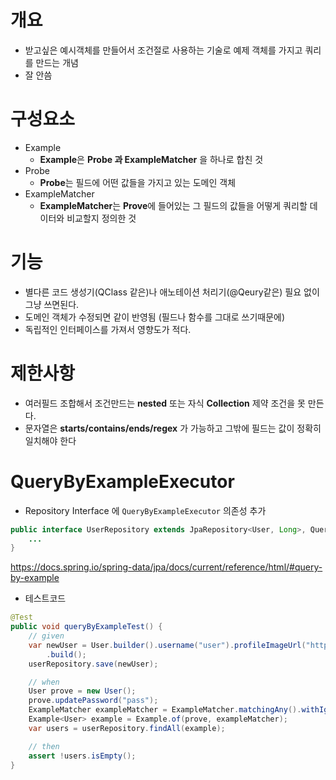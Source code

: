# 개요

- 받고싶은 예시객체를 만들어서 조건절로 사용하는 기술로 예제 객체를 가지고 쿼리를 만드는 개념
- 잘 안씀

# 구성요소

- Example
    - **Example**은 **Probe 과 ExampleMatcher** 을 하나로 합친 것
- Probe
    - **Probe**는 필드에 어떤 값들을 가지고 있는 도메인 객체
- ExampleMatcher
    - **ExampleMatcher**는 **Prove**에 들어있는 그 필드의 값들을 어떻게 쿼리할 데이터와 비교할지 정의한 것

# 기능

- 별다른 코드 생성기(QClass 같은)나 애노테이션 처리기(@Qeury같은) 필요 없이 그냥 쓰면된다.
- 도메인 객체가 수정되면 같이 반영됨 (필드나 함수를 그대로 쓰기때문에)
- 독립적인 인터페이스를 가져서 영향도가 적다.

# 제한사항

- 여러필드 조합해서 조건만드는 **nested** 또는 자식 **Collection** 제약 조건을 못 만든다.
- 문자열은 **starts/contains/ends/regex** 가 가능하고 그밖에 필드는 값이 정확히 일치해야 한다

# QueryByExampleExecutor

- Repository Interface 에 `QueryByExampleExecutor` 의존성 추가

```java
public interface UserRepository extends JpaRepository<User, Long>, QueryByExampleExecutor<User> {
    ...
}
```

https://docs.spring.io/spring-data/jpa/docs/current/reference/html/#query-by-example

- 테스트코드
```java
@Test
public void queryByExampleTest() {
    // given
    var newUser = User.builder().username("user").profileImageUrl("http://").password("pass")
        .build();
    userRepository.save(newUser);

    // when
    User prove = new User();
    prove.updatePassword("pass");
    ExampleMatcher exampleMatcher = ExampleMatcher.matchingAny().withIgnorePaths("up", "down");
    Example<User> example = Example.of(prove, exampleMatcher);
    var users = userRepository.findAll(example);

    // then
    assert !users.isEmpty();
}
```


